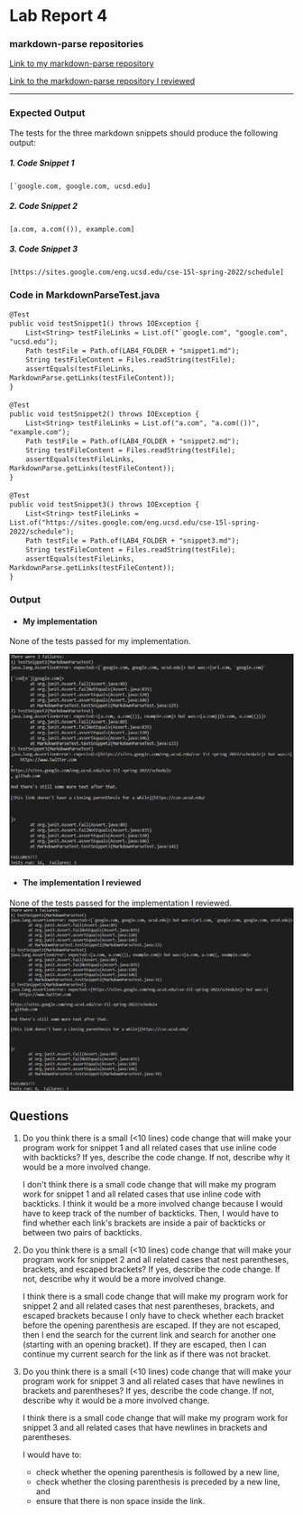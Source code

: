 # Lab Report 4

### markdown-parse repositories

[Link to my markdown-parse repository][My markdown-parse Repository]

[Link to the markdown-parse repository I reviewed][Reviewed markdown-parse Repository]

---

### Expected Output

The tests for the three markdown snippets should produce the following output: 

##### 1. Code Snippet 1
```
[`google.com, google.com, ucsd.edu]
```

##### 2. Code Snippet 2
```
[a.com, a.com(()), example.com]
```

##### 3. Code Snippet 3
```
[https://sites.google.com/eng.ucsd.edu/cse-15l-spring-2022/schedule]
```

### Code in MarkdownParseTest.java
```
@Test
public void testSnippet1() throws IOException {
    List<String> testFileLinks = List.of("`google.com", "google.com", "ucsd.edu");
    Path testFile = Path.of(LAB4_FOLDER + "snippet1.md");
    String testFileContent = Files.readString(testFile);
    assertEquals(testFileLinks, MarkdownParse.getLinks(testFileContent));
}

@Test
public void testSnippet2() throws IOException {
    List<String> testFileLinks = List.of("a.com", "a.com(())", "example.com");
    Path testFile = Path.of(LAB4_FOLDER + "snippet2.md");
    String testFileContent = Files.readString(testFile);
    assertEquals(testFileLinks, MarkdownParse.getLinks(testFileContent));
}

@Test
public void testSnippet3() throws IOException {
    List<String> testFileLinks = List.of("https://sites.google.com/eng.ucsd.edu/cse-15l-spring-2022/schedule");
    Path testFile = Path.of(LAB4_FOLDER + "snippet3.md");
    String testFileContent = Files.readString(testFile);
    assertEquals(testFileLinks, MarkdownParse.getLinks(testFileContent));
}
```

### Output

* #### My implementation

None of the tests passed for my implementation.

![The JUnit output that shows the test failure for my implementation][My Output]

* #### The implementation I reviewed

None of the tests passed for the implementation I reviewed.
![The JUnit output that shows the test failure for the implementation I reviewed][Reviewed Output]

## Questions

1. Do you think there is a small (<10 lines) code change that will make your program work 
for snippet 1 and all related cases that use inline code with backticks? 
If yes, describe the code change. If not, describe why it would be a more involved change.

    I don't think there is a small code change that will make my program work for snippet 1 and all related cases that use inline code with backticks. 
    I think it would be a more involved change because I would have to keep track of the number of backticks. 
    Then, I would have to find whether each link's brackets are inside a pair of backticks or between two pairs of backticks.

2. Do you think there is a small (<10 lines) code change that will make your program work 
for snippet 2 and all related cases that nest parentheses, brackets, and escaped brackets? 
If yes, describe the code change. If not, describe why it would be a more involved change.

    I think there is a small code change that will make my program work for snippet 2 and all related cases 
    that nest parentheses, brackets, and escaped brackets because I only have to check 
    whether each bracket before the opening parenthesis are escaped. 
    If they are not escaped, then I end the search for the current link and search for another one (starting with an opening bracket). 
    If they are escaped, then I can continue my current search for the link as if there was not bracket.

3. Do you think there is a small (<10 lines) code change that will make your program work 
for snippet 3 and all related cases that have newlines in brackets and parentheses? 
If yes, describe the code change. If not, describe why it would be a more involved change.

    I think there is a small code change that will make my program work 
    for snippet 3 and all related cases that have newlines in brackets and parentheses. 

    I would have to: 
    * check whether the opening parenthesis is followed by a new line, 
    * check whether the closing parenthesis is preceded by a new line, and
    * ensure that there is non space inside the link.



[My markdown-parse Repository]: https://github.com/thanhnhanlam/markdown-parser.git
[Reviewed markdown-parse Repository]: https://github.com/NuojinliXu/markdown-parser
[My Output]: images/my-output.png
[Reviewed Output]: images/reviewed-output.png
